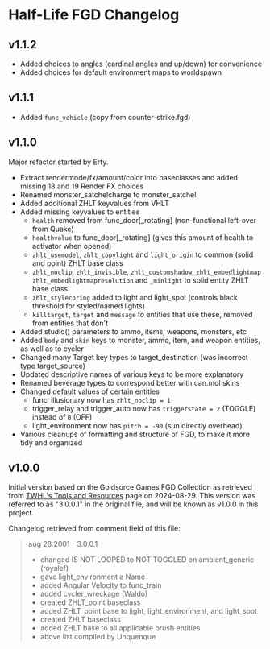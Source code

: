# Half-Life FGD Changelog

## v1.1.2
* Added choices to angles (cardinal angles and up/down) for convenience
* Added choices for default environment maps to worldspawn


## v1.1.1
* Added `func_vehicle` (copy from counter-strike.fgd)


## v1.1.0
Major refactor started by Erty.

* Extract rendermode/fx/amount/color into baseclasses and added missing 18 and 19 Render FX choices
* Renamed monster_satchelcharge to monster_satchel
* Added additional ZHLT keyvalues from VHLT
* Added missing keyvalues to entities
  - `health` removed from func_door[_rotating] (non-functional left-over from Quake)
  - `healthvalue` to func_door[_rotating] (gives this amount of health to activator when opened)
  - `zhlt_usemodel`, `zhlt_copylight` and `light_origin` to common (solid and point) ZHLT base class
  - `zhlt_noclip`, `zhlt_invisible`, `zhlt_customshadow`, `zhlt_embedlightmap` `zhlt_embedlightmapresolution` and `_minlight` to solid entity ZHLT base class
  - `zhlt_stylecoring` added to light and light_spot (controls black threshold for styled/named lights)
  - `killtarget`, `target` and `message` to entities that use these, removed from entities that don't
* Added studio() parameters to ammo, items, weapons, monsters, etc
* Added `body` and `skin` keys to monster, ammo, item, and weapon entities, as well as to cycler
* Changed many Target key types to target_destination (was incorrect type target_source)
* Updated descriptive names of various keys to be more explanatory
* Renamed beverage types to correspond better with can.mdl skins
* Changed default values of certain entities
  - func_illusionary now has `zhlt_noclip = 1`
  - trigger_relay and trigger_auto now has `triggerstate = 2` (TOGGLE) instead of `0` (OFF)
  - light_environment now has `pitch = -90` (sun directly overhead)
* Various cleanups of formatting and structure of FGD, to make it more tidy and organized


## v1.0.0
Initial version based on the Goldsorce Games FGD Collection as retrieved from
[TWHL's Tools and Resources](https://twhl.info/wiki/page/Tools_and_Resources#Game_Data_Files)
page on 2024-08-29.
This version was referred to as "3.0.0.1" in the original file, and will be
known as v1.0.0 in this project.

Changelog retrieved from comment field of this file:

> aug 28 2001 - 3.0.0.1
> - changed IS NOT LOOPED to NOT TOGGLED on ambient_generic (royalef)
> - gave light_environment a Name
> - added Angular Velocity to func_train
> - added cycler_wreckage (Waldo)
> - created ZHLT_point baseclass
> - added ZHLT_point base to light, light_environment, and light_spot
> - created ZHLT baseclass
> - added ZHLT base to all applicable brush entities
> - above list compiled by Unquenque
